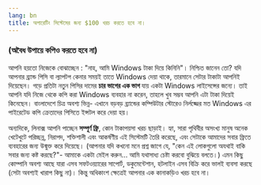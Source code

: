 ```yaml
---
lang: bn
title: অপারেটিং সিস্টেমের জন্য $100 খরচ করতে হবে না।
---
```


<h3>(অবৈধ উপায়ে কপিও করতে হবে না)</h3>

আপনি হয়তো নিজেকে বোঝাচ্ছেন : "নাহ, আমি Windows টাকা দিয়ে কিনিনি"। নিশ্চিত জানেন তো? যদি আপনার ব্র্যান্ড পিসি বা ল্যাপটপ কেনার সময়ই তাতে Windows দেয়া থাকে, তারমানে সেটার টাকাটা আপনিই দিয়েছেন। গড়ে প্রতিটা নতুন পিসির দামের <b>চার ভাগের এক ভাগ </b>যায় একটা Windows লাইসেন্সের জন্যে। তাই আপনি যদি নিজে থেকে কপি করা Windows ব্যবহার না করেন, তাহলে খুব সম্ভব আপনি এটা টাকা দিয়েই কিনেছেন। বাংলাদেশে চিত্র অবশ্য ভিন্ন- এখানে বড়বড় ব্র্যান্ডের কম্পিউটার স্টোরেও নির্লজ্জের মত Windows এর পাইরেটেড কপি ক্রেতাদের পিসিতে ইন্সটল করে দেয়া হয়।

অন্যদিকে, লিনাক্স আপনি পাচ্ছেন <b>সম্পূর্ণ ফ্রি</b>, কোন টাকাপয়সা খরচ ছাড়াই। হ্যা, সারা পৃথিবীর অসংখ্য মানুষ অনেক খেটেখুটে পরিচ্ছন্ন, নিরাপদ, শক্তিশালী এবং আকর্ষণীয় এই সিস্টেমটি তৈরি করেছে, এবং সেটাকে আমাদের সবার ফ্রিতে ব্যবহারের জন্য উন্মুক্ত করে দিয়েছে। (আপনার যদি কখনো মনে প্রশ্ন জাগে যে, "কেন এই লোকগুলো অযথাই বাকি সবার জন্য কষ্ট করছে?"- আমাকে একটা মেইল করুন... আমি যথাসাধ্য চেষ্টা করবো বুঝিয়ে বলতে।) এমন কিছু কোম্পানি অবশ্য আছে যারা এসব সফটওয়্যারের সাপোর্ট, ডকুমেন্টেশান, হটলাইন এসব বিক্রি করে ভালই ব্যবসা করছে (সেটা অবশ্যই খারাপ কিছু না)। কিন্তু অধিকাংশ ক্ষেত্রেই আপনার এক কানাকড়িও খরচ হবে না।




